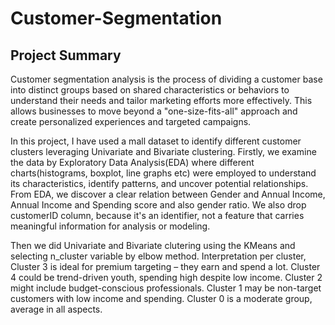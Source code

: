 # Customer-Segmentation

## Project Summary

Customer segmentation analysis is the process of dividing a customer base into distinct groups based on shared characteristics or behaviors to understand their needs and tailor marketing efforts more effectively. This allows businesses to move beyond a "one-size-fits-all" approach and create personalized experiences and targeted campaigns. 

In this project, I have used a mall dataset to identify different customer clusters leveraging Univariate and Bivariate clustering. Firstly, we examine the data by Exploratory Data Analysis(EDA) where different charts(histograms, boxplot, line graphs etc) were employed to understand its characteristics, identify patterns, and uncover potential relationships. From EDA, we discover a clear relation between Gender and Annual Income, Annual Income and Spending score and also gender ratio. We also drop customerID column, because it's an identifier, not a feature that carries meaningful information for analysis or modeling.

Then we did Univariate and Bivariate clutering using the KMeans and selecting n_cluster variable by elbow method. Interpretation per cluster,
    Cluster 3 is ideal for premium targeting – they earn and spend a lot.
    Cluster 4 could be trend-driven youth, spending high despite low income.
    Cluster 2 might include budget-conscious professionals.
    Cluster 1 may be non-target customers with low income and spending.
    Cluster 0 is a moderate group, average in all aspects.
